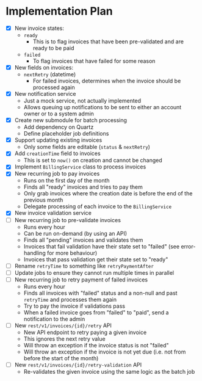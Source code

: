 # Implementation Plan

- [x] New invoice states:
    - `ready`
        - This is to flag invoices that have been pre-validated and are ready to be paid
    - `failed`
        - To flag invoices that have failed for some reason
- [x] New fields on invoices:
    - `nextRetry` (datetime)
        - For failed invoices, determines when the invoice should be processed again
- [x] New notification service
    - Just a mock service, not actually implemented
    - Allows queuing up notifications to be sent to either an account owner or to a system admin
- [x] Create new submodule for batch processing
    - Add dependency on Quartz
    - Define placeholder job definitions
- [x] Support updating existing invoices
    - Only some fields are editable (`status` & `nextRetry`)
- [x] Add `creationTime` field to invoices
    - This is set to `now()` on creation and cannot be changed
- [x] Implement `BillingService` class to process invoices
- [x] New recurring job to pay invoices
    - Runs on the first day of the month
    - Finds all "ready" invoices and tries to pay them
    - Only grab invoices where the creation date is before the end of the previous month
    - Delegate processing of each invoice to the `BillingService`
- [x] New invoice validation service
- [ ] New recurring job to pre-validate invoices
    - Runs every hour
    - Can be run on-demand (by using an API)
    - Finds all "pending" invoices and validates them
    - Invoices that fail validation have their state set to "failed" (see error-handling for more behaviour)
    - Invoices that pass validation get their state set to "ready"
- [ ] Rename `retryTime` to something like `retryPaymentAfter`
- [ ] Update jobs to ensure they cannot run multiple times in parallel
- [ ] New recurring job to retry payment of failed invoices
    - Runs every hour
    - Finds all invoices with "failed" status and a non-null and past `retryTime` and processes them again
    - Try to pay the invoice if validations pass
    - When a failed invoice goes from "failed" to "paid", send a notification to the admin
- [ ] New `rest/v1/invoices/{id}/retry` API
    - New API endpoint to retry paying a given invoice
    - This ignores the next retry value
    - Will throw an exception if the invoice status is not "failed"
    - Will throw an exception if the invoice is not yet due (i.e. not from before the start of the month)
- [ ] New `rest/v1/invoices/{id}/retry-validation` API
    - Re-validates the given invoice using the same logic as the batch job
